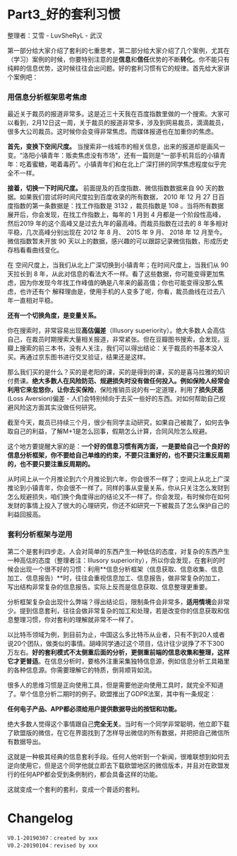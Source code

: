 #  Part3_好的套利习惯

整理者：艾雪 - LuvSheRyL - 武汉

第一部分给大家介绍了套利的七重思考，第二部分给大家介绍了几个案例，尤其在（学习）案例的时候，你要特别注意的是**信息**和**信任**优势的不断**转化**。你不能只有纯粹的信息优势，这时候往往会出问题。好的套利习惯有它的规律。首先给大家讲个案例吧：

### 用信息分析框架思考焦虑

最近关于裁员的报道非常多。这是近三十天我在百度指数里做的一个搜索。大家可以看到，2月12日这一周，关于裁员的报道非常多，涉及到网易裁员，滴滴裁员，很多大公司裁员。这时候你会变得非常焦虑。而媒体报道也在加重你的焦虑。

**首先，变换下空间尺度。** 当搜索非一线城市的相关信息，出来的报道却是画风一变。“洛阳小镇青年：贩卖焦虑没有市场”，还有一篇则是“一部手机背后的小镇青年：吃着蜜糖，喝着毒药”。小镇青年们和在北上广深打拼的同学焦虑程度似乎完全不一样。

**接着，切换一下时间尺度。**  前面提及的百度指数、微信指数数据来自 90 天的数据。如果我们尝试将时间尺度拉到百度收录的所有数据， 2010 年 12 月 27  日百度指数的第一条数据是：找工作指数是 3132 ，裁员指数是 108 。当将所有数据展开后，你会发现，在找工作指数上，每年的 1 月到 4  月都是一个阶段性高峰，然后2019 年的这个高峰又是过去九年的最高峰。而裁员指数在过去的 8 年多相对平稳，几次高峰分别出现在 2012 年 8  月、 2015 年 9 月、 2018 年 12 月至今。微信指数暂未开放 90  天以上的数据，感兴趣的可以跟踪记录微信指数，形成历史存档看看曲线变化。

在 空间尺度上，当我们从北上广深切换到小镇青年；在时间尺度上，当我们从 90天拉长到 8  年，从此对信息的看法大不一样。看了这些数据，你可能变得更加焦虑，因为你发现今年找工作峰值的确是八年来的最高值；你也可能变得没那么焦虑，也许还有个 解释理由是，使用手机的人变多了呢，你看，裁员曲线在过去八年一直相对平稳。

**还有一个切换角度，是变量关系。**

你在搜索时，非常容易出现**高估偏差**（Illusory superiority）。绝大多数人会高估自己，在裁员时期搜索大量相关报道，非常紧张。但在豆瓣图书搜索，会发现，豆瓣上搜索的前三本书，没有人关注，我们可以得出结论：关于裁员的书基本没人买。再通过京东图书进行交叉验证，结果还是这样。

那么我们买的是什么？买的是老阳的课，买的是得到的课，买的是喜马拉雅的知识付费课。**绝大多数人在风险防范、规避损失时没有做任何投入。例如保险人经常会利用它来忽悠你，让你去买保险**，保险推销员说的有一定道理，利用了**损失厌恶** (Loss Aversion)偏差 - 人们会特别倾向于去买一些好的东西。对如何帮助自己规避风险这方面其实没做任何研究。

截至今天，裁员已持续三个月，很少有同学主动研究，如果自己被裁了，如何去争取自己的利益，了解M+1是怎么回事，假期怎么计算，合同风险怎么规避。

这个地方要提醒大家的是：**一个好的信息习惯有两方面，一是要给自己一个良好的信息分析框架，你不要给自己单维的约束，不要只注重好的，也不要只注重反周期的，也不要只要注重反周期的。**

从时间上从一个月推论到六个月推论到六年，你会很不一样了；空间上从北上广深推论到小镇青年，你会很不一样了。同样的事从变量关系，你从只关注怎么发财到怎么规避损失，咱们换个角度得出的结论又不一样了。你会发现，有时候你在如何发财的事情上投入了很大的心理研究，你还不如研究一下被裁员了怎么保护自己的利益回报高。

### 套利分析框架与逆用

第二个是套利四步走。人会对简单的东西产生一种低估的态度，对复杂的东西产生一种高估的态度（整理者注：Illusory superiority），所以你会发现，在套利的时候会出现一个很不好的习惯：利用**信息分析框架（信息获取、信息收集、信息加工、信息报告）**时，往往会重视信息加工、信息报告，做非常复杂的加工，写出结构非常复杂的信息报告。实际上反而是信息获取、信息整理更重要。

分析框架复杂会出现什么弊端？得出结论后，限制条件会非常多，**适用情境**会非常少。提到信息套利，往往会做非常复杂的加工和处理，若是改变你的信息获取和信息整理习惯，你对套利的理解就非常不一样了。

以比特币领域为例，到目前为止，中国这么多比特币从业者，只有不到20人或者说20个团队，做类似的事情。胡峰同学通过这个项目，估计往少说挣了不下300万左右。**好的套利模式不太侧重后面的分析，更侧重前端的信息收集和整理，这样它才更普适**。在信息分析时，要格外注重采集独特信息源，例如信息分析工具箱里的各种信息源。你需要理解它的特质，倒背顺背如流。

很多人的思维习惯是正向使用工具，但是需要他逆向使用工具时，就完全不知道了。举个信息分析二期时的例子。欧盟推出了GDPR法案，其中有一条规定：

**任何电子产品、APP都必须给用户提供数据导出的按钮和功能。**

绝大多数人觉得这个事情跟自己**完全无关**。当时有一个同学非常聪明，他立即下载了欧盟版的微信，在它在界面找到了怎样导出微信的所有数据，并把把自己微信所有数据导出。

这就是一种极其经典的信息套利手段。任何人他听到一个新闻，很难联想到如何去逆向使用它，但是这个同学他就立即去下载欧盟地区的微信版本，并且对在欧盟发行的任何APP都会受到条例制约，都会具备这样的功能。

这就变成一个套利的套利，变成一个普适的套利。


# Changelog
    V0.1-20190307：created by xxx
    V0.2-20190104：revised by xxx


